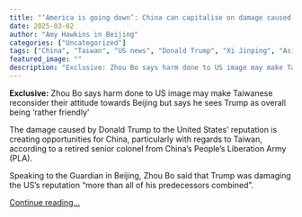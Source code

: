 ```yaml
---
title: "‘America is going down’: China can capitalise on damage caused by Trump, former PLA colonel says"
date: 2025-03-02
author: "Amy Hawkins in Beijing"
categories: ["Uncategorized"]
tags: ["China", "Taiwan", "US news", "Donald Trump", "Xi Jinping", "Asia Pacific"]
featured_image: ""
description: "Exclusive: Zhou Bo says harm done to US image may make Taiwanese reconsider their attitude towards Beijing but says he sees Trump as overall being ‘rather frien..."
---
```


**Exclusive:** Zhou Bo says harm done to US image may make Taiwanese reconsider their attitude towards Beijing but says he sees Trump as overall being ‘rather friendly’

The damage caused by Donald Trump to the United States’ reputation is creating opportunities for China, particularly with regards to Taiwan, according to a retired senior colonel from China’s People’s Liberation Army (PLA).

Speaking to the Guardian in Beijing, Zhou Bo said that Trump was damaging the US’s reputation “more than all of his predecessors combined”.

[Continue reading...](https://www.theguardian.com/world/2025/mar/02/america-is-going-down-china-can-capitalise-on-damage-caused-by-trump-former-pla-colonel-says)
